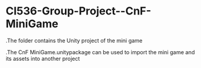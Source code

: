 # CI536-Group-Project--CnF-MiniGame

.The folder contains the Unity project of the mini game


.The CnF MiniGame.unitypackage can be used to import the mini game and its assets into another project
